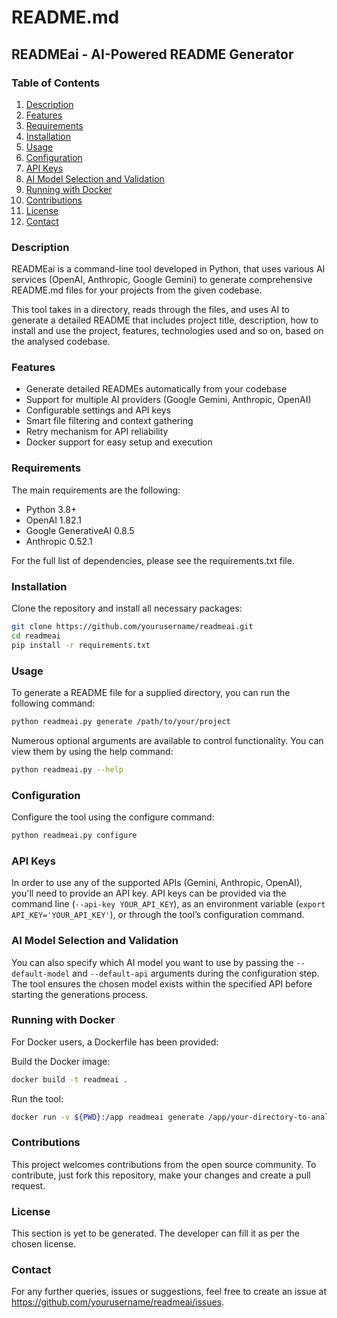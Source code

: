 # README.md

## READMEai - AI-Powered README Generator

### Table of Contents
1. [Description](#description)
2. [Features](#features)
3. [Requirements](#requirements)
4. [Installation](#installation)
5. [Usage](#usage)
6. [Configuration](#configuration)
7. [API Keys](#api-keys)
8. [AI Model Selection and Validation](#ai-model-selection-and-validation)
9. [Running with Docker](#running-with-docker)
10. [Contributions](#contributions)
11. [License](#license)
12. [Contact](#contact)

### Description

READMEai is a command-line tool developed in Python, that uses various AI services (OpenAI, Anthropic, Google Gemini) to generate comprehensive README.md files for your projects from the given codebase. 

This tool takes in a directory, reads through the files, and uses AI to generate a detailed README that includes project title, description, how to install and use the project, features, technologies used and so on, based on the analysed codebase.

### Features
- Generate detailed READMEs automatically from your codebase
- Support for multiple AI providers (Google Gemini, Anthropic, OpenAI)
- Configurable settings and API keys
- Smart file filtering and context gathering
- Retry mechanism for API reliability
- Docker support for easy setup and execution

### Requirements
The main requirements are the following:
- Python 3.8+
- OpenAI 1.82.1
- Google GenerativeAI 0.8.5
- Anthropic 0.52.1

For the full list of dependencies, please see the requirements.txt file.

### Installation

Clone the repository and install all necessary packages:

```bash
git clone https://github.com/yourusername/readmeai.git
cd readmeai
pip install -r requirements.txt
```

### Usage

To generate a README file for a supplied directory, you can run the following command:

```bash
python readmeai.py generate /path/to/your/project
```

Numerous optional arguments are available to control functionality. You can view them by using the help command:

```bash
python readmeai.py --help
```

### Configuration

Configure the tool using the configure command:

```bash
python readmeai.py configure
```

### API Keys

In order to use any of the supported APIs (Gemini, Anthropic, OpenAI), you'll need to provide an API key. API keys can be provided via the command line (`--api-key YOUR_API_KEY`), as an environment variable (`export API_KEY='YOUR_API_KEY'`), or through the tool’s configuration command.

### AI Model Selection and Validation

You can also specify which AI model you want to use by passing the `--default-model` and `--default-api` arguments during the configuration step. The tool ensures the chosen model exists within the specified API before starting the generations process.

### Running with Docker

For Docker users, a Dockerfile has been provided:

Build the Docker image:

```bash
docker build -t readmeai .
```

Run the tool:

```bash
docker run -v ${PWD}:/app readmeai generate /app/your-directory-to-analyze
```

### Contributions

This project welcomes contributions from the open source community. To contribute, just fork this repository, make your changes and create a pull request.

### License

This section is yet to be generated. The developer can fill it as per the chosen license.

### Contact

For any further queries, issues or suggestions, feel free to create an issue at https://github.com/yourusername/readmeai/issues.
